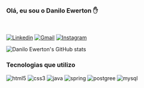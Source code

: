 <h3>Olá, eu sou o Danilo Ewerton ✋</h3>
</br>

[![Linkedin](https://img.shields.io/badge/LinkedIn-0077B5?style=for-the-badge&logo=linkedin&logoColor=white)](https://www.linkedin.com/in/daniloewerton/)
[![Gmail](https://img.shields.io/badge/Gmail-D14836?style=for-the-badge&logo=gmail&logoColor=white)](mailto:danilo.ewe@gmail.com)
[![Instagram](https://img.shields.io/badge/Instagram-E4405F?style=for-the-badge&logo=instagram&logoColor=white)](https://www.instagram.com/danilo.ewerton/)

![Danilo Ewerton's GitHub stats](https://github-readme-stats.vercel.app/api?username=daniloewerton&show_icons=true&theme=dracula)

### Tecnologias que utilizo


<div style="display: inline-block"></br<>
  <img alt="html5" src="https://img.shields.io/badge/HTML5-E34F26?style=for-the-badge&logo=html5&logoColor=white">
  <img alt="css3" src="https://img.shields.io/badge/CSS3-1572B6?style=for-the-badge&logo=css3&logoColor=white">
  <img alt="java" src="https://img.shields.io/badge/Java-ED8B00?style=for-the-badge&logo=java&logoColor=white">
  <img alt="spring" src="https://img.shields.io/badge/Spring-6DB33F?style=for-the-badge&logo=spring&logoColor=white">
  <img alt="postgree" src="https://img.shields.io/badge/PostgreSQL-316192?style=for-the-badge&logo=postgresql&logoColor=white">
  <img alt="mysql" src="https://img.shields.io/badge/MySQL-00000F?style=for-the-badge&logo=mysql&logoColor=white">
</div>
